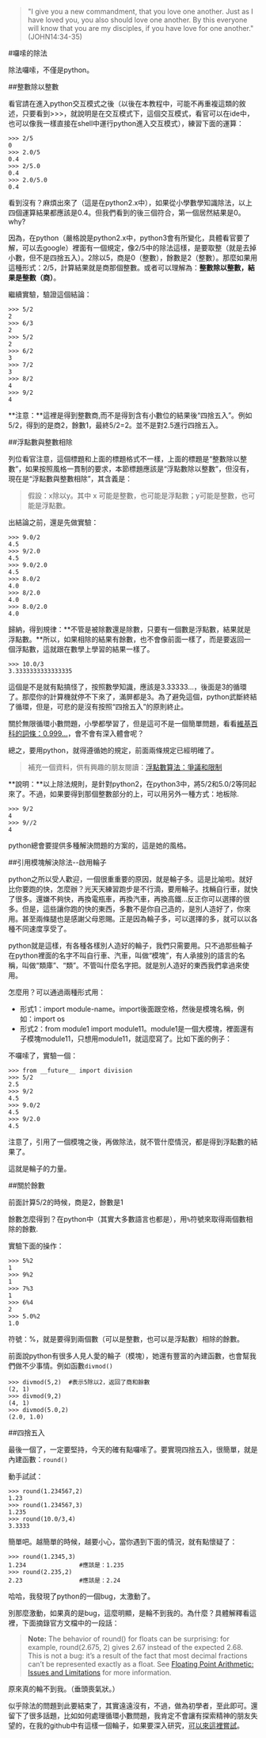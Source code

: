 >"I give you a new commandment, that you love one another. Just as I have loved you, you also should love one another. By this everyone will know that you are my disciples, if you have love for one another."(JOHN14:34-35)

#囉嗦的除法

除法囉嗦，不僅是python。

##整數除以整數

看官請在進入python交互模式之後（以後在本教程中，可能不再重複這類的敘述，只要看到>>>，就說明是在交互模式下，這個交互模式，看官可以在ide中，也可以像我一樣直接在shell中運行python進入交互模式），練習下面的運算：

    >>> 2/5
    0
    >>> 2.0/5
    0.4
    >>> 2/5.0
    0.4
    >>> 2.0/5.0
    0.4

看到沒有？麻煩出來了（這是在python2.x中），如果從小學數學知識除法，以上四個運算結果都應該是0.4。但我們看到的後三個符合，第一個居然結果是0。why?

因為，在python（嚴格說是python2.x中，python3會有所變化，具體看官要了解，可以去google）裡面有一個規定，像2/5中的除法這樣，是要取整（就是去掉小數，但不是四捨五入）。2除以5，商是0（整數），餘數是2（整數）。那麼如果用這種形式：2/5，計算結果就是商那個整數。或者可以理解為：**整數除以整數，結果是整數（商）**。

繼續實驗，驗證這個結論：

    >>> 5/2
    2
    >>> 6/3
    2
    >>> 5/2
    2
    >>> 6/2
    3
    >>> 7/2
    3
    >>> 8/2
    4
    >>> 9/2
    4

**注意：**這裡是得到整數商,而不是得到含有小數位的結果後“四捨五入”。例如5/2，得到的是商2，餘數1，最終5/2=2。並不是對2.5進行四捨五入。

##浮點數與整數相除

列位看官注意，這個標題和上面的標題格式不一樣，上面的標題是“整數除以整數”，如果按照風格一貫制的要求，本節標題應該是“浮點數除以整數”，但沒有，現在是“浮點數與整數相除”，其含義是：

>假設：x除以y。其中 x 可能是整數，也可能是浮點數；y可能是整數，也可能是浮點數。

出結論之前，還是先做實驗：

    >>> 9.0/2
    4.5
    >>> 9/2.0
    4.5
    >>> 9.0/2.0
    4.5
    >>> 8.0/2
    4.0
    >>> 8/2.0
    4.0
    >>> 8.0/2.0
    4.0

歸納，得到規律：**不管是被除數還是除數，只要有一個數是浮點數，結果就是浮點數。**所以，如果相除的結果有餘數，也不會像前面一樣了，而是要返回一個浮點數，這就跟在數學上學習的結果一樣了。

    >>> 10.0/3
    3.3333333333333335

這個是不是就有點搞怪了，按照數學知識，應該是3.33333...，後面是3的循環了。那麼你的計算機就停不下來了，滿屏都是3。為了避免這個，python武斷終結了循環，但是，可悲的是沒有按照“四捨五入”的原則終止。

關於無限循環小數問題，小學都學習了，但是這可不是一個簡單問題，看看[維基百科的詞條：0.999...](http://zh.wikipedia.org/wiki/0.999%E2%80%A6)，會不會有深入體會呢？

總之，要用python，就得遵循她的規定，前面兩條規定已經明確了。

>補充一個資料，供有興趣的朋友閱讀：[浮點數算法：爭議和限制](https://docs.python.org/2/tutorial/floatingpoint.html#tut-fp-issues)

**說明：**以上除法規則，是針對python2，在python3中，將5/2和5.0/2等同起來了。不過，如果要得到那個整數部分的上，可以用另外一種方式：地板除.

    >>> 9/2
    4
    >>> 9//2
    4

python總會要提供多種解決問題的方案的，這是她的風格。

##引用模塊解決除法--啟用輪子

python之所以受人歡迎，一個很重重要的原因，就是輪子多。這是比喻啦。就好比你要跑的快，怎麼辦？光天天練習跑步是不行滴，要用輪子。找輛自行車，就快了很多。還嫌不夠快，再換電瓶車，再換汽車，再換高鐵...反正你可以選擇的很多。但是，這些讓你跑的快的東西，多數不是你自己造的，是別人造好了，你來用。甚至兩條腿也是感謝父母恩賜。正是因為輪子多，可以選擇的多，就可以以各種不同速度享受了。

python就是這樣，有各種各樣別人造好的輪子，我們只需要用。只不過那些輪子在python裡面的名字不叫自行車、汽車，叫做“模塊”，有人承接別的語言的名稱，叫做“類庫”、“類”。不管叫什麼名字把。就是別人造好的東西我們拿過來使用。

怎麼用？可以通過兩種形式用：

- 形式1：import module-name。import後面跟空格，然後是模塊名稱，例如：import os
- 形式2：from module1 import module11。module1是一個大模塊，裡面還有子模塊module11，只想用module11，就這麼寫了。比如下面的例子：

不囉嗦了，實驗一個：

    >>> from __future__ import division
    >>> 5/2
    2.5
    >>> 9/2
    4.5
    >>> 9.0/2
    4.5
    >>> 9/2.0
    4.5

注意了，引用了一個模塊之後，再做除法，就不管什麼情況，都是得到浮點數的結果了。

這就是輪子的力量。

##關於餘數

前面計算5/2的時候，商是2，餘數是1

餘數怎麼得到？在python中（其實大多數語言也都是），用`%`符號來取得兩個數相除的餘數.

實驗下面的操作：

    >>> 5%2
    1
    >>> 9%2
    1
    >>> 7%3
    1
    >>> 6%4
    2
    >>> 5.0%2
    1.0

符號：%，就是要得到兩個數（可以是整數，也可以是浮點數）相除的餘數。

前面說python有很多人見人愛的輪子（模塊），她還有豐富的內建函數，也會幫我們做不少事情。例如函數`divmod()`

    >>> divmod(5,2)  #表示5除以2，返回了商和餘數
    (2, 1)
    >>> divmod(9,2)
    (4, 1)
    >>> divmod(5.0,2)
    (2.0, 1.0)

##四捨五入

最後一個了，一定要堅持，今天的確有點囉嗦了。要實現四捨五入，很簡單，就是內建函數：`round()`

動手試試：

    >>> round(1.234567,2)
    1.23
    >>> round(1.234567,3)
    1.235
    >>> round(10.0/3,4)
    3.3333

簡單吧。越簡單的時候，越要小心，當你遇到下面的情況，就有點懷疑了：

    >>> round(1.2345,3)
    1.234               #應該是：1.235
    >>> round(2.235,2)
    2.23                #應該是：2.24

哈哈，我發現了python的一個bug，太激動了。

別那麼激動，如果真的是bug，這麼明顯，是輪不到我的。為什麼？具體解釋看這裡，下面摘錄官方文檔中的一段話：

>**Note:**
>The behavior of round() for floats can be surprising: for example, round(2.675, 2) gives 2.67 instead of the expected 2.68. This is not a bug: it’s a result of the fact that most decimal fractions can’t be represented exactly as a float. See [Floating Point Arithmetic: Issues and Limitations](https://docs.python.org/2/tutorial/floatingpoint.html#tut-fp-issues) for more information.

原來真的輪不到我。（垂頭喪氣狀。）

似乎除法的問題到此要結束了，其實遠遠沒有，不過，做為初學者，至此即可。還留下了很多話題，比如如何處理循環小數問題，我肯定不會讓有探索精神的朋友失望的，在我的github中有這樣一個輪子，如果要深入研究，[可以來這裡嘗試](https://github.com/qiwsir/algorithm/blob/master/divide.py)。
